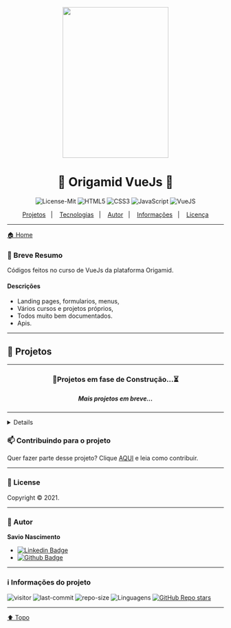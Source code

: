 <div align="center">    
<img src="https://github.com/savionascimentodev/VueJs-Origamid/blob/main/assets/1525357092234.jpg"  width="70%" height="350px">
</div>

    
<h1 align="center">🐺 Origamid VueJs 💜 <a id="top"></a> </h1> 

<div align="center">

![License-Mit](https://img.shields.io/badge/license-MIT-lightseagreen)
![HTML5](https://img.shields.io/badge/HTML5-E34F26?style=flat&logo=html5&logoColor=white)
![CSS3](https://img.shields.io/badge/CSS3-1572B6?style=flat&logo=css3&logoColor=white)
![JavaScript](https://img.shields.io/badge/JavaScript-F7DF1E?style=flat&logo=javascript&logoColor=black)
![VueJS](https://img.shields.io/badge/Vue.js-35495E?style=flat&logo=vuedotjs&logoColor=4FC08D)

</div>

<p align="center">
    <a href="#projetos">Projetos</a>&nbsp;&nbsp;&nbsp;|&nbsp;&nbsp;&nbsp;
    <a href="#tecnologias">Tecnologias</a>&nbsp;&nbsp;&nbsp;|&nbsp;&nbsp;&nbsp;
    <a href="#autor">Autor</a>&nbsp;&nbsp;&nbsp;|&nbsp;&nbsp;&nbsp;
    <a href="#info">Informações</a>&nbsp;&nbsp;&nbsp;|&nbsp;&nbsp;&nbsp;
    <a href="#license">Licença</a>
</p>

----

[🏠 Home](https://github.com/savionascimentodev/VueJs-Origamid)

### 🎯 Breve Resumo

Códigos feitos no curso de VueJs da plataforma Origamid.

#### Descrições

* Landing pages, formularios, menus, 
* Vários cursos e projetos próprios,
* Todos muito bem documentados.
* Apis.

---

## 📍 Projetos <a id="projetos"></a>

<!-- ### Techno

* Projeto desenvolvido para simular uma loja de informática, com compra de itens utilizando o vue in html nivel básico [Tela de Login](https://github.com/savionascimentodev/Projetos-FrontEnd/tree/main/Login)

#### Desktop Screenshot:

<img src="https://github.com/savionascimentodev/Projetos-FrontEnd/blob/main/Login/img/Print-TeladeLogin.png" width="550">

<br>

### Adivinhe o Número

* Projeto desenvolvido como um mini-game básico onde você deve adivinhar o número que a máquina escolheu e mostra em quantas tentativas você precisou [Adivinhe o numero](https://github.com/savionascimentodev/Projetos-FrontEnd/tree/main/AdivinheNumero)

#### Desktop Screenshot:

<img src="https://github.com/savionascimentodev/Projetos-FrontEnd/blob/main/AdivinheNumero/img/Print-AdivinheNumero.png" width="550">

<br>

### Star Devs

* Projeto desenvolvido para retornar os dados da Api Swapi de StarWars e a Api Swquote de frases de StarWars [Star Devs](https://github.com/savionascimentodev/Projetos-FrontEnd/tree/main/StarDevs)

#### Desktop Screenshot:

<img src="https://github.com/savionascimentodev/Projetos-FrontEnd/blob/main/StarDevs/img/Print-StarDevs.png" width="550"> -->

---

<div align="center">
  
### 🚧Projetos em fase de Construção...⏳
##### Mais projetos em breve...

</div>

---

<details >
    <sumary>Tecnologias 🚀 <a id="tecnologias"></a> </sumary>

Esse projeto foi desenvolvido com as seguintes tecnologias:

![HTML5](https://img.shields.io/badge/-HTML5-F06426?style=flat-square&logoColor=fff&logo=HTML5)

- [HTML](https://developer.mozilla.org/pt-BR/docs/Web/HTML)

![CSS3](https://img.shields.io/badge/-CSS3-5DAFEF?style=flat-square&logoColor=fff&logo=CSS3)

- [CSS](https://developer.mozilla.org/pt-BR/docs/Web/CSS)

![JavaScript](https://img.shields.io/badge/-JavaScript-FEAE32?style=flat-square&logoColor=fff&logo=javascript)

- [JavaScript](https://developer.mozilla.org/pt-BR/docs/Web/JavaScript)

![VueJS](https://img.shields.io/badge/Vue.js-35495E?style=flat&logo=vuedotjs&logoColor=4FC08D)

- [VueJs](https://br.vuejs.org/index.html)

---
</details>


### 📫 Contribuindo para o projeto

Quer fazer parte desse projeto? Clique [AQUI](https://github.com/savionascimentodev/Projetos-FrontEnd/blob/main/Contribuing.md) e leia como contribuir.

---

### 📝 License <a id="license"></a>

Copyright © 2021.<br/>

---

### 👤 Autor <a id="autor"></a>

**Savio Nascimento**

* [![Linkedin Badge](https://img.shields.io/badge/-SavioNascimento-blue?style=flat-square&logo=Linkedin&logoColor=white&link=https://www.linkedin.com/savio-nascimento)](https://www.linkedin.com/in/savio-nascimento/) 
* [![Github Badge](https://img.shields.io/badge/savionascimentodev-24292e?style=flat&logo=Github&logoColor=white&link=https://github.com/savionascimentodev)](https://github.com/savionascimentodev)

---

### ℹ️ Informações do projeto <a id="info"></a>

![visitor](https://visitor-badge.glitch.me/badge?page_id=savionascimentodev.VueJs-Origamid)
![last-commit](https://img.shields.io/github/last-commit/savionascimentodev/VueJs-Origamid?&color=lightseagreen) 
![repo-size](https://img.shields.io/github/repo-size/savionascimentodev/VueJs-Origamid?&color=lightseagreen) 
<img src="https://img.shields.io/github/languages/count/savionascimentodev/VueJs-Origamid?color=lightseagreen&style=flat" alt="Linguagens">
[![GitHub Repo stars](https://img.shields.io/github/stars/savionascimentodev/Projetos-FrontEnd?style=social)](https://github.com/savionascimentodev/VueJs-Origamid/stargazers) 

---

[⬆️ Topo](#top) <br>
